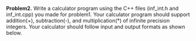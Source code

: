 **Problem2.** Write a calculator program using the C++ files (inf_int.h and inf_int.cpp) you made for
problem1. Your calculator program should support addition(+), subtraction(-), and multiplication(*) of infinite
precision integers. Your calculator should follow input and output formats as shown below.
